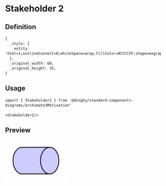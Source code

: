 # Stakeholder 2

## Definition

```
{
  _style: { 
    entity: 'html=1;outlineConnect=0;whiteSpace=wrap;fillColor=#CCCCFF;shape=mxgraph.archimate3.role;',
  },
  _original_width: 60,
  _original_height: 35,
}
```

## Usage

```
import { Stakeholder2 } from '@dinghy/standard-components-diagrams/archimate3Motivation'

<Stakeholder2/>
```

## Preview

<img src="./stakeholder-2.png" width="200"/>
